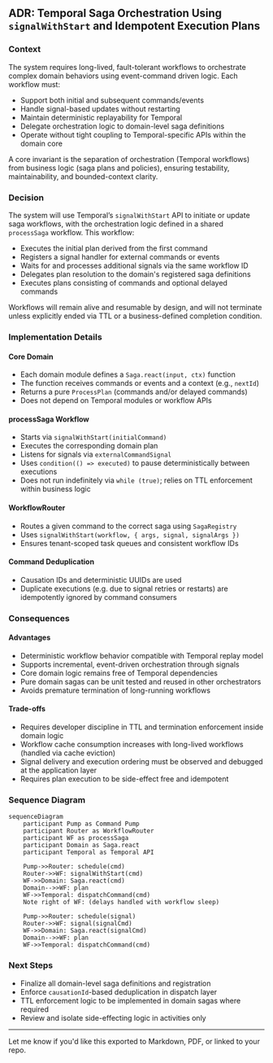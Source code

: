 ## ADR: Temporal Saga Orchestration Using `signalWithStart` and Idempotent Execution Plans

### Context

The system requires long-lived, fault-tolerant workflows to orchestrate complex domain behaviors using event-command driven logic. Each workflow must:

- Support both initial and subsequent commands/events
- Handle signal-based updates without restarting
- Maintain deterministic replayability for Temporal
- Delegate orchestration logic to domain-level saga definitions
- Operate without tight coupling to Temporal-specific APIs within the domain core

A core invariant is the separation of orchestration (Temporal workflows) from business logic (saga plans and policies), ensuring testability, maintainability, and bounded-context clarity.

### Decision

The system will use Temporal’s `signalWithStart` API to initiate or update saga workflows, with the orchestration logic defined in a shared `processSaga` workflow. This workflow:

- Executes the initial plan derived from the first command
- Registers a signal handler for external commands or events
- Waits for and processes additional signals via the same workflow ID
- Delegates plan resolution to the domain's registered saga definitions
- Executes plans consisting of commands and optional delayed commands

Workflows will remain alive and resumable by design, and will not terminate unless explicitly ended via TTL or a business-defined completion condition.

### Implementation Details

#### Core Domain

- Each domain module defines a `Saga.react(input, ctx)` function
- The function receives commands or events and a context (e.g., `nextId`)
- Returns a pure `ProcessPlan` (commands and/or delayed commands)
- Does not depend on Temporal modules or workflow APIs

#### processSaga Workflow

- Starts via `signalWithStart(initialCommand)`
- Executes the corresponding domain plan
- Listens for signals via `externalCommandSignal`
- Uses `condition(() => executed)` to pause deterministically between executions
- Does not run indefinitely via `while (true)`; relies on TTL enforcement within business logic

#### WorkflowRouter

- Routes a given command to the correct saga using `SagaRegistry`
- Uses `signalWithStart(workflow, { args, signal, signalArgs })`
- Ensures tenant-scoped task queues and consistent workflow IDs

#### Command Deduplication

- Causation IDs and deterministic UUIDs are used
- Duplicate executions (e.g. due to signal retries or restarts) are idempotently ignored by command consumers

### Consequences

#### Advantages

- Deterministic workflow behavior compatible with Temporal replay model
- Supports incremental, event-driven orchestration through signals
- Core domain logic remains free of Temporal dependencies
- Pure domain sagas can be unit tested and reused in other orchestrators
- Avoids premature termination of long-running workflows

#### Trade-offs

- Requires developer discipline in TTL and termination enforcement inside domain logic
- Workflow cache consumption increases with long-lived workflows (handled via cache eviction)
- Signal delivery and execution ordering must be observed and debugged at the application layer
- Requires plan execution to be side-effect free and idempotent

### Sequence Diagram

```mermaid
sequenceDiagram
    participant Pump as Command Pump
    participant Router as WorkflowRouter
    participant WF as processSaga
    participant Domain as Saga.react
    participant Temporal as Temporal API

    Pump->>Router: schedule(cmd)
    Router->>WF: signalWithStart(cmd)
    WF->>Domain: Saga.react(cmd)
    Domain-->>WF: plan
    WF->>Temporal: dispatchCommand(cmd)
    Note right of WF: (delays handled with workflow sleep)

    Pump->>Router: schedule(signal)
    Router->>WF: signal(signalCmd)
    WF->>Domain: Saga.react(signalCmd)
    Domain-->>WF: plan
    WF->>Temporal: dispatchCommand(cmd)
```

### Next Steps

- Finalize all domain-level saga definitions and registration
- Enforce `causationId`-based deduplication in dispatch layer
- TTL enforcement logic to be implemented in domain sagas where required
- Review and isolate side-effecting logic in activities only

--- 

Let me know if you'd like this exported to Markdown, PDF, or linked to your repo.